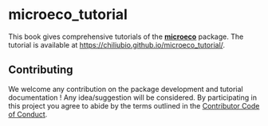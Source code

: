 # microeco_tutorial

This book gives comprehensive tutorials of the [**microeco**](https://github.com/ChiLiubio/microeco)  package.
The tutorial is available at https://chiliubio.github.io/microeco_tutorial/.

## Contributing

We welcome any contribution on the package development and tutorial documentation \! 
Any idea/suggestion will be considered.
By participating in this project you agree to abide by the terms outlined in the [Contributor Code of Conduct](CONDUCT.md).
